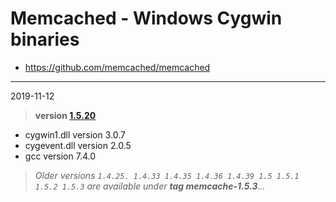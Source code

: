 # Memcached - Windows Cygwin binaries #
- https://github.com/memcached/memcached

----
2019-11-12
> **version [1.5.20](https://github.com/memcached/memcached/tree/1.5.20)**

  - cygwin1.dll version 3.0.7
  - cygevent.dll version 2.0.5
  - gcc version 7.4.0

> *Older versions `1.4.25. 1.4.33 1.4.35 1.4.36 1.4.39 1.5 1.5.1 1.5.2 1.5.3` are available under **tag memcache-1.5.3**...*